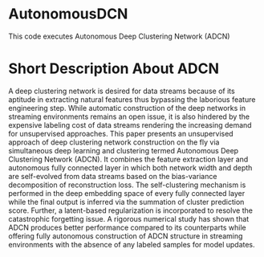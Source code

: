 # AutonomousDCN
This code executes Autonomous Deep Clustering Network (ADCN)

# Short Description About ADCN
A deep clustering network is desired for data streams because of its aptitude in extracting natural features thus bypassing the laborious feature engineering step. While automatic construction of the deep networks in streaming environments remains an open issue, it is also hindered by the expensive labeling cost of data streams rendering the increasing demand for unsupervised approaches. This paper presents an unsupervised approach of deep clustering network construction on the fly via simultaneous deep learning and clustering termed Autonomous Deep Clustering Network (ADCN). It combines the feature extraction layer and autonomous fully connected layer in which both network width and depth are self-evolved from data streams based on the bias-variance decomposition of reconstruction loss. The self-clustering mechanism is performed in the deep embedding space of every fully connected layer while the final output is inferred via the summation of cluster prediction score. Further, a latent-based regularization is incorporated to resolve the catastrophic forgetting issue. A rigorous numerical study has shown that ADCN produces better performance compared to its counterparts while offering fully autonomous construction of ADCN structure in streaming environments with the absence of any labeled samples for model updates.
